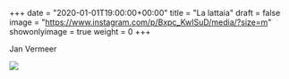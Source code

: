 +++
date = "2020-01-01T19:00:00+00:00"
title = "La lattaia"
draft = false
image = "https://www.instagram.com/p/Bxpc_KwISuD/media/?size=m"
showonlyimage = true
weight = 0
+++

Jan Vermeer

<!--more-->

![](https://www.instagram.com/p/Bxpc_KwISuD/media/?size=l)